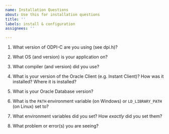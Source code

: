 ```yaml
---
name: Installation Questions
about: Use this for installation questions
title: ''
labels: install & configuration
assignees: ''

---
```


<!--

Thank you for using ODPI-C.

Do these before creating a new issue:

    If you are installing a driver like cx_Oracle, node-oracledb, godror, or any other driver that uses ODPI-C then open an issue on the driver's issue page.

    Review the user manual: https://oracle.github.io/odpi/doc/index.html

    If you have a `DPI-1047`, `DPI-1050` or `DPI-1072` error, re-review the link above.

    Google any errors.

Then please answer these questions so we can help you.

GitHub issues that are not updated for a month may be automatically closed.  Feel free to update them at any time.

-->

1. What version of ODPI-C are you using (see dpi.h)?

2. What OS (and version) is your application on?

3. What compiler (and version) did you use?

4. What is your version of the Oracle Client (e.g. Instant Client)?  How was it installed?  Where it is installed?

5. What is your Oracle Database version?

6. What is the `PATH` environment variable (on Windows) or `LD_LIBRARY_PATH` (on Linux) set to?

7. What environment variables did you set?  How *exactly* did you set them?

8. What problem or error(s) you are seeing?

